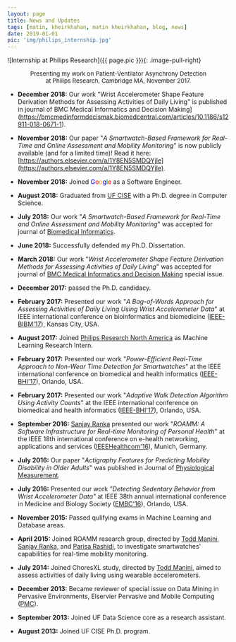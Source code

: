 ```yaml
---
layout: page
title: News and Updates
tags: [matin, kheirkhahan, matin kheirkhahan, blog, news]
date: 2019-01-01
pic: 'img/philips_internship.jpg'
---
```

![Internship at Philips Research]({{ page.pic }}){: .image-pull-right}
<center><span style="font-size: 10pt">Presenting my work on Patient-Ventilator Asynchrony Detection<br>
at Philips Research, Cambridge MA, November 2017.</span></center>

* <b>December 2018:</b> Our work "Wrist Accelerometer Shape Feature Derivation Methods for Assessing Activities of Daily Living" is published in journal of BMC Medical Informatics and Decision Making](https://bmcmedinformdecismak.biomedcentral.com/articles/10.1186/s12911-018-0671-1).

* <b>November 2018:</b> Our paper "<i>A Smartwatch-Based Framework for Real-Time and Online Assessment and Mobility Monitoring</i>" is now publicly available (and for a limited time)! Read it here: [https://authors.elsevier.com/a/1Y8EN5SMDQYjIe](https://authors.elsevier.com/a/1Y8EN5SMDQYjIe).

* <b>November 2018:</b> Joined <font style="color:blue">G</font><font style="color:red">o</font><font style="color:orange">o</font><font style="color:blue">g</font><font style="color:green">l</font><font style="color:red">e</font> as a Software Engineer.

* <b>August 2018:</b> Graduated from [UF CISE](https://cise.ufl.edu/) with a Ph.D. degree in Computer Science.

* <b>July 2018:</b> Our work "<i>A Smartwatch-Based Framework for Real-Time and Online Assessment and Mobility Monitoring</i>" was accepted for journal of [Biomedical Informatics](https://ees.elsevier.com/jbi/).

* <b>June 2018:</b> Successfully defended my Ph.D. Dissertation.

* <b>March 2018:</b> Our work "<i>Wrist Accelerometer Shape Feature Derivation Methods for Assessing Activities of Daily Living</i>" was accepted for journal of [BMC Medical Informatics and Decision Making](https://bmcmedinformdecismak.biomedcentral.com/) special issue.

* <b>December 2017:</b> passed the Ph.D. candidacy.

* <b>February 2017:</b> Presented our work "<i>A Bag-of-Words Approach for Assessing Activities of Daily Living Using Wrist Accelerometer Data</i>" at IEEE international conference on bioinformatics and biomedicine ([IEEE-BIBM'17](https://muii.missouri.edu/bibm2017/)), Kansas City, USA.

* <b>August 2017:</b> Joined [Philips Research North America](https://www.philips.com/a-w/research/locations/cambridge-north-america.html) as Machine Learning Research Intern.

* <b>February 2017:</b> Presented our work "<i>Power-Efficient Real-Time Approach to Non-Wear Time Detection for Smartwatches</i>" at the IEEE international conference on biomedical and health informatics ([IEEE-BHI'17](https://bhi.embs.org/2017/)), Orlando, USA.

* <b>February 2017:</b> Presented our work "<i>Adaptive Walk Detection Algorithm Using Activity Counts</i>" at the IEEE international conference on biomedical and health informatics ([IEEE-BHI'17](https://bhi.embs.org/2017/)), Orlando, USA.

* <b>September 2016:</b> [Sanjay Ranka](https://sites.google.com/site/sanjayranka/) presented our work "<i>ROAMM: A Software Infrastructure for Real-time Monitoring of Personal Health</i>" at the IEEE 18th international conference on e-health networking, applications and services ([IEEEHealthcom'16](http://healthcom2018.ieee-healthcom.org/)), Munich, Germany.

* <b>July 2016:</b> Our paper "<i>Actigraphy Features for Predicting Mobility Disability in Older Adults</i>" was published in Journal of [Physiological Measurement](http://iopscience.iop.org/).

* <b>July 2016:</b> Presented our work <i>"Detecting Sedentary Behavior from Wrist Accelerometer Data"</i> at IEEE 38th annual international conference in Medicine and Biology Society ([EMBC'16](https://embc.embs.org/2016/)), Orlando, USA.

* <b>November 2015:</b> Passed qulifying exams in Machine Learning and Database areas.

* <b>April 2015:</b> Joined ROAMM research group, directed by [Todd Manini](http://aging.ufl.edu/profile/manini-todd-phd), [Sanjay Ranka](https://sites.google.com/site/sanjayranka/), and [Parisa Rashidi](https://www.bme.ufl.edu/labs/rashidi/), to investigate smartwatches' capabilities for real-time mobility monitoring.

* <b>July 2014:</b> Joined ChoresXL study, directed by [Todd Manini](http://aging.ufl.edu/profile/manini-todd-phd), aimed to assess activities of daily living using wearable accelerometers.

* <b>December 2013:</b> Became reviewer of special issue on Data Mining in Pervasive Environments, Elservier Pervasive and Mobile Computing ([PMC](http://www.journals.elsevier.com/pervasive-and-mobile-computing/call-for-papers/special-issue-on-data-mining-in-pervasive-environments/)).

* <b>September 2013:</b> Joined UF Data Science core as a research assistant.

* <b>August 2013:</b> Joined UF CISE Ph.D. program.
